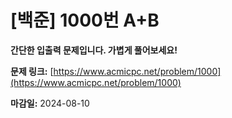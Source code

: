 # [백준] 1000번 A+B

**간단한 입출력 문제입니다. 가볍게 풀어보세요!**

**문제 링크:** [https://www.acmicpc.net/problem/1000](https://www.acmicpc.net/problem/1000)

**마감일:** 2024-08-10

